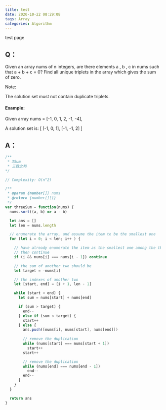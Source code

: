 ```yaml
---
title: test
date: 2020-10-22 08:29:08
tags: Array
categories: Algorithm 
---
```

test page 
## Q：

Given an array nums of n integers, are there elements a , b , c in nums such that a + b + c = 0? Find all unique triplets in the array which gives the sum of zero.

Note:

The solution set must not contain duplicate triplets.

#### Example:

Given array nums = [-1, 0, 1, 2, -1, -4],

A solution set is:
[
[-1, 0, 1],
[-1, -1, 2]
] 
 
## A：
``` js
/**
 * 3Sum
 * 三数之和
*/

// Complexity: O(n^2)

/**
 * @param {number[]} nums
 * @return {number[][]}
 */
var threeSum = function(nums) {
  nums.sort((a, b) => a - b)

  let ans = []
  let len = nums.length

  // enumerate the array, and assume the item to be the smallest one
  for (let i = 0; i < len; i++ ) { 

    // have already enumerate the item as the smallest one among the three
    // then continue
    if (i && nums[i] === nums[i - 1]) continue 

    // the sum of another two should be
    let target = -nums[i]

    // the indexes of another two 
    let [start, end] = [i + 1, len - 1]

    while (start < end) {
      let sum = nums[start] + nums[end]

      if (sum > target) {
        end--
      } else if (sum < target) {
        start++
      } else {
        ans.push([nums[i], nums[start], nums[end]])
        
        // remove the duplication
        while (nums[start] === nums[start + 1]) 
          start++
        start++

        // remove the duplication
        while (nums[end] === nums[end - 1])
          end--
        end--
      }
    }
  }

  return ans
}
```